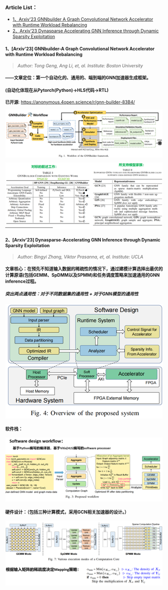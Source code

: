 ### Article List：



* [1、Arxiv'23 GNNbuilder A Graph Convolutional Network Accelerator with Runtime Workload Rebalancing](#1arxiv23-gnnbuilder-a-graph-convolutional-network-accelerator-with-runtime-workload-rebalancing)
* [2、Arxiv'23 Dynasparse Accelerating GNN Inference through Dynamic Sparsity Exploitation](#2arxiv23-dynasparse-accelerating-gnn-inference-through-dynamic-sparsity-exploitation)



####  1、[**Arxiv'23**]  GNNbuilder-A Graph Convolutional Network Accelerator with Runtime Workload Rebalancing

>*Author: Tong Geng, Ang Li, et, al.* 	*Institute: Boston University*

#### ——文章定位：第一个自动化的、通用的、端到端的GNN加速器生成框架。

#### (自动化体现在从Pytorch(Python)->HLS代码->RTL)

**已开源**: https://anonymous.4open.science/r/gnn-builder-83B4/

![image-20230721191614915](./Images/image-20230721191614915.png)

![image-20230721191740059](./Images/image-20230721191740059.png)



#### 2、[**Arxiv'23**] Dynasparse-Accelerating GNN Inference through Dynamic Sparsity Exploitation

>*Author: Bingyi Zhang, Viktor Prasanna, et, al.* 	*Institute: UCLA* 

#### 文章核心：在预先不知道输入数据的稀疏性的情况下，通过建模计算选择出最优的计算原语(包括GEMM、SpDMM以及SPMM)和任务调度策略来加速通用的GNN inference过程。

##### 突出两点通用性：对于不同数据集的通用性 + 对于GNN模型的通用性

![image-20230721205346211](./Images/image-20230721205346211.png)

#### 软件栈：

![image-20230721205842612](./Images/image-20230721205842612.png)

#### 硬件设计：（包括三种计算模式，采用GCN相关加速器的设计。）

![image-20230721205859916](./Images/image-20230721205859916.png)

